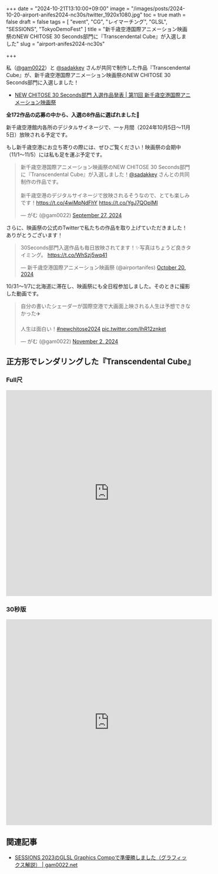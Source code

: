 +++
date = "2024-10-21T13:10:00+09:00"
image = "/images/posts/2024-10-20-airport-anifes2024-nc30s/twitter_1920x1080.jpg"
toc = true
math = false
draft = false
tags = [
    "event", "CG", "レイマーチング", "GLSL", "SESSIONS", "TokyoDemoFest"
]
title = "新千歳空港国際アニメーション映画祭のNEW CHITOSE 30 Seconds部門に『Transcendental Cube』が入選しました"
slug = "airport-anifes2024-nc30s"

+++

私（[@gam0022](https://x.com/gam0022)）と [@sadakkey](https://x.com/sadakkey) さんが共同で制作した作品『Transcendental Cube』が、新千歳空港国際アニメーション映画祭のNEW CHITOSE 30 Seconds部門に入選しました！

- [NEW CHITOSE 30 Seconds部門 入選作品発表 | 第11回 新千歳空港国際アニメーション映画祭](https://airport-anifes.jp/competition/nc30sa_selection/)

**全172作品の応募の中から、入選の8作品に選ばれました🎉**

新千歳空港館内各所のデジタルサイネージで、一ヶ月間（2024年10月5日～11月5日）放映される予定です。

もし新千歳空港にお立ち寄りの際には、ぜひご覧ください！映画祭の会期中（11/1～11/5）には私も足を運ぶ予定です。

<blockquote class="twitter-tweet"><p lang="ja" dir="ltr">新千歳空港国際アニメーション映画祭のNEW CHITOSE 30 Seconds部門に『Transcendental Cube』が入選しました！<a href="https://twitter.com/sadakkey?ref_src=twsrc%5Etfw">@sadakkey</a> さんとの共同制作の作品です。<br><br>新千歳空港のデジタルサイネージで放映されるそうなので、とても楽しみです！<a href="https://t.co/4wiMpNdFhY">https://t.co/4wiMpNdFhY</a> <a href="https://t.co/YgJ7QOpIMl">https://t.co/YgJ7QOpIMl</a></p>&mdash; がむ (@gam0022) <a href="https://twitter.com/gam0022/status/1839702676503990629?ref_src=twsrc%5Etfw">September 27, 2024</a></blockquote> <script async src="https://platform.twitter.com/widgets.js" charset="utf-8"></script>

<!--more-->

さらに、映画祭の公式のTwitterで私たちの作品を取り上げていただきました！ありがとうございます！

<blockquote class="twitter-tweet"><p lang="ja" dir="ltr">30Seconds部門入選作品も毎日放映されてます！✨写真はちょうど良きタイミング。 <a href="https://t.co/WhSzj5wq41">https://t.co/WhSzj5wq41</a></p>&mdash; 新千歳空港国際アニメーション映画祭 (@airportanifes) <a href="https://twitter.com/airportanifes/status/1847816206050611258?ref_src=twsrc%5Etfw">October 20, 2024</a></blockquote> <script async src="https://platform.twitter.com/widgets.js" charset="utf-8"></script>

10/31～1/7に北海道に滞在し、映画祭にも全日程参加しました。そのときに撮影した動画です。

<blockquote class="twitter-tweet" data-conversation="none"><p lang="ja" dir="ltr">自分の書いたシェーダーが国際空港で大画面上映される人生は予想できなかった✈️<br><br>人生は面白い！<a href="https://twitter.com/hashtag/newchitose2024?src=hash&amp;ref_src=twsrc%5Etfw">#newchitose2024</a> <a href="https://t.co/IhR12znket">pic.twitter.com/IhR12znket</a></p>&mdash; がむ (@gam0022) <a href="https://twitter.com/gam0022/status/1852615568999776340?ref_src=twsrc%5Etfw">November 2, 2024</a></blockquote> <script async src="https://platform.twitter.com/widgets.js" charset="utf-8"></script>

## 正方形でレンダリングした『Transcendental Cube』

### Full尺

<iframe width="560" height="560" src="https://www.youtube.com/embed/k5c7hZN_ZWg?si=Ddh8V4YbsgrbTwCp" title="YouTube video player" frameborder="0" allow="accelerometer; autoplay; clipboard-write; encrypted-media; gyroscope; picture-in-picture; web-share" referrerpolicy="strict-origin-when-cross-origin" allowfullscreen></iframe>

### 30秒版

<iframe width="560" height="560" src="https://www.youtube.com/embed/dJ9D-YMZDmA?si=NhVeLEz6bkEFs5sP" title="YouTube video player" frameborder="0" allow="accelerometer; autoplay; clipboard-write; encrypted-media; gyroscope; picture-in-picture; web-share" referrerpolicy="strict-origin-when-cross-origin" allowfullscreen></iframe>

## 関連記事

- [SESSIONS 2023のGLSL Graphics Compoで準優勝しました（グラフィックス解説） | gam0022.net](/blog/2023/05/31/sessions2023-glsl-compo/)